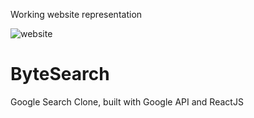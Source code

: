 Working website representation

![website](https://user-images.githubusercontent.com/68814647/181197618-d2f6996e-3e48-453f-adb4-2d1344b859ad.png)
# ByteSearch
Google Search Clone, built with Google API and ReactJS
 
